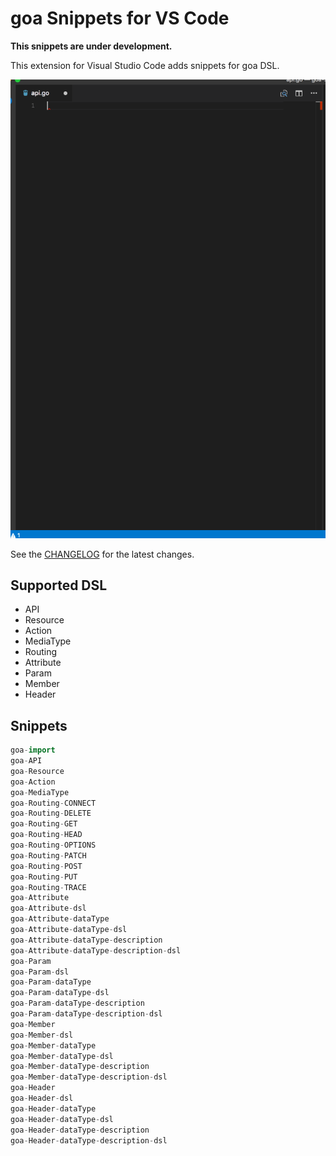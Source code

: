 # goa Snippets for VS Code

**This snippets are under development.**

This extension for Visual Studio Code adds snippets for goa DSL.

![preview](images/goa-snippets.gif)

See the [CHANGELOG](CHANGELOG.md) for the latest changes.

## Supported DSL

* API
* Resource
* Action
* MediaType
* Routing
* Attribute
* Param
* Member
* Header

## Snippets

```go
goa-import
goa-API
goa-Resource
goa-Action
goa-MediaType
goa-Routing-CONNECT
goa-Routing-DELETE
goa-Routing-GET
goa-Routing-HEAD
goa-Routing-OPTIONS
goa-Routing-PATCH
goa-Routing-POST
goa-Routing-PUT
goa-Routing-TRACE
goa-Attribute
goa-Attribute-dsl
goa-Attribute-dataType
goa-Attribute-dataType-dsl
goa-Attribute-dataType-description
goa-Attribute-dataType-description-dsl
goa-Param
goa-Param-dsl
goa-Param-dataType
goa-Param-dataType-dsl
goa-Param-dataType-description
goa-Param-dataType-description-dsl
goa-Member
goa-Member-dsl
goa-Member-dataType
goa-Member-dataType-dsl
goa-Member-dataType-description
goa-Member-dataType-description-dsl
goa-Header
goa-Header-dsl
goa-Header-dataType
goa-Header-dataType-dsl
goa-Header-dataType-description
goa-Header-dataType-description-dsl
```
